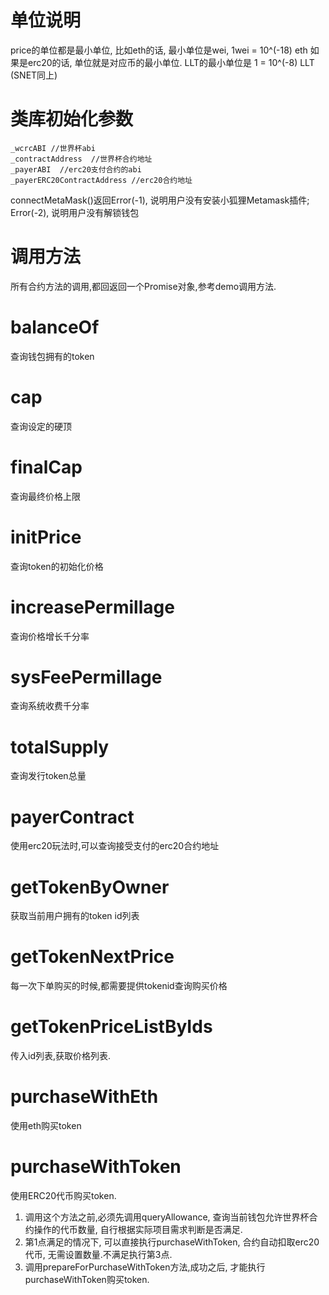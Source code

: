 # 单位说明

price的单位都是最小单位, 比如eth的话, 最小单位是wei, 1wei = 10^(-18) eth
如果是erc20的话, 单位就是对应币的最小单位. LLT的最小单位是 1 = 10^(-8) LLT 
(SNET同上)

# 类库初始化参数

    _wcrcABI //世界杯abi
    _contractAddress  //世界杯合约地址
    _payerABI  //erc20支付合约的abi
    _payerERC20ContractAddress //erc20合约地址

connectMetaMask()返回Error(-1), 说明用户没有安装小狐狸Metamask插件; Error(-2), 说明用户没有解锁钱包


# 调用方法

  所有合约方法的调用,都回返回一个Promise对象,参考demo调用方法.

# balanceOf
  查询钱包拥有的token

# cap
  查询设定的硬顶

# finalCap
  查询最终价格上限

# initPrice
  查询token的初始化价格

# increasePermillage
  查询价格增长千分率

# sysFeePermillage
  查询系统收费千分率

# totalSupply
  查询发行token总量

# payerContract
  使用erc20玩法时,可以查询接受支付的erc20合约地址

# getTokenByOwner
  获取当前用户拥有的token id列表

# getTokenNextPrice
  每一次下单购买的时候,都需要提供tokenid查询购买价格

# getTokenPriceListByIds
  传入id列表,获取价格列表.

# purchaseWithEth
  使用eth购买token

# purchaseWithToken
  使用ERC20代币购买token.
 
 1. 调用这个方法之前,必须先调用queryAllowance, 查询当前钱包允许世界杯合约操作的代币数量, 自行根据实际项目需求判断是否满足.
 2. 第1点满足的情况下, 可以直接执行purchaseWithToken, 合约自动扣取erc20代币, 无需设置数量.不满足执行第3点.
 3. 调用prepareForPurchaseWithToken方法,成功之后, 才能执行purchaseWithToken购买token.
